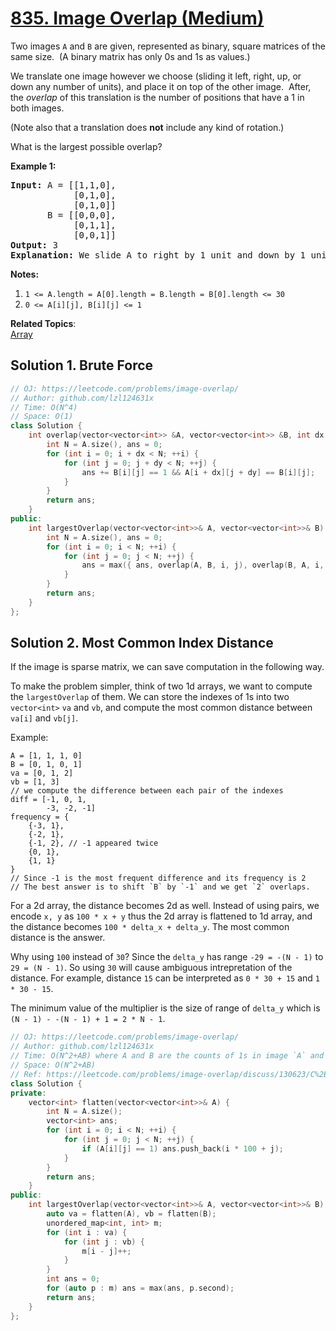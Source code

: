 # [835. Image Overlap (Medium)](https://leetcode.com/problems/image-overlap/)

<p>Two images <code>A</code> and <code>B</code> are given, represented as&nbsp;binary, square matrices of the same size.&nbsp; (A binary matrix has only 0s and 1s as values.)</p>

<p>We translate one image however we choose (sliding it left, right, up, or down any number of units), and place it on top of the other image.&nbsp; After, the <em>overlap</em> of this translation is the number of positions that have a 1 in both images.</p>

<p>(Note also that a translation does <strong>not</strong> include any kind of rotation.)</p>

<p>What is the largest possible overlap?</p>

<p><strong>Example 1:</strong></p>

<pre><strong>Input: </strong>A = [[1,1,0],
            [0,1,0],
&nbsp;           [0,1,0]]
&nbsp;      B = [[0,0,0],
&nbsp;           [0,1,1],
&nbsp;           [0,0,1]]
<strong>Output: </strong>3
<strong>Explanation:</strong> We slide A to right by 1 unit and down by 1 unit.</pre>

<p><strong>Notes:</strong>&nbsp;</p>

<ol>
	<li><code>1 &lt;= A.length = A[0].length = B.length = B[0].length &lt;= 30</code></li>
	<li><code>0 &lt;=&nbsp;A[i][j], B[i][j] &lt;= 1</code></li>
</ol>


**Related Topics**:  
[Array](https://leetcode.com/tag/array/)

## Solution 1. Brute Force

```cpp
// OJ: https://leetcode.com/problems/image-overlap/
// Author: github.com/lzl124631x
// Time: O(N^4)
// Space: O(1)
class Solution {
    int overlap(vector<vector<int>> &A, vector<vector<int>> &B, int dx, int dy) {
        int N = A.size(), ans = 0;
        for (int i = 0; i + dx < N; ++i) {
            for (int j = 0; j + dy < N; ++j) {
                ans += B[i][j] == 1 && A[i + dx][j + dy] == B[i][j];
            }
        }
        return ans;
    }
public:
    int largestOverlap(vector<vector<int>>& A, vector<vector<int>>& B) {
        int N = A.size(), ans = 0;
        for (int i = 0; i < N; ++i) {
            for (int j = 0; j < N; ++j) {
                ans = max({ ans, overlap(A, B, i, j), overlap(B, A, i, j) });
            }
        }
        return ans;
    }
};
```

## Solution 2. Most Common Index Distance

If the image is sparse matrix, we can save computation in the following way.

To make the problem simpler, think of two 1d arrays, we want to compute the `largestOverlap` of them. We can store the indexes of 1s into two `vector<int>` `va` and `vb`, and compute the most common distance between `va[i]` and `vb[j]`.

Example:

```
A = [1, 1, 1, 0]
B = [0, 1, 0, 1]
va = [0, 1, 2]
vb = [1, 3]
// we compute the difference between each pair of the indexes
diff = [-1, 0, 1,
        -3, -2, -1]
frequency = {
    {-3, 1},
    {-2, 1},
    {-1, 2}, // -1 appeared twice
    {0, 1},
    {1, 1}
}
// Since -1 is the most frequent difference and its frequency is 2
// The best answer is to shift `B` by `-1` and we get `2` overlaps.
```

For a 2d array, the distance becomes 2d as well. Instead of using pairs, we encode `x, y` as `100 * x + y` thus the 2d array is flattened to 1d array, and the distance becomes `100 * delta_x + delta_y`. The most common distance is the answer.

Why using `100` instead of `30`? Since the `delta_y` has range `-29 = -(N - 1)`  to `29 = (N - 1)`. So using `30` will cause ambiguous intrepretation of the distance. For example, distance `15` can be interpreted as `0 * 30 + 15` and `1 * 30 - 15`.

The minimum value of the multiplier is the size of range of `delta_y` which is `(N - 1) - -(N - 1) + 1 = 2 * N - 1`.

```cpp
// OJ: https://leetcode.com/problems/image-overlap/
// Author: github.com/lzl124631x
// Time: O(N^2+AB) where A and B are the counts of 1s in image `A` and `B`.
// Space: O(N^2+AB)
// Ref: https://leetcode.com/problems/image-overlap/discuss/130623/C%2B%2BJavaPython-Straight-Forward
class Solution {
private:
    vector<int> flatten(vector<vector<int>>& A) {
        int N = A.size();
        vector<int> ans;
        for (int i = 0; i < N; ++i) {
            for (int j = 0; j < N; ++j) {
                if (A[i][j] == 1) ans.push_back(i * 100 + j);
            }
        }
        return ans;
    }
public:
    int largestOverlap(vector<vector<int>>& A, vector<vector<int>>& B) {
        auto va = flatten(A), vb = flatten(B);
        unordered_map<int, int> m;
        for (int i : va) {
            for (int j : vb) {
                m[i - j]++;
            }
        }
        int ans = 0;
        for (auto p : m) ans = max(ans, p.second);
        return ans;
    }
};
```